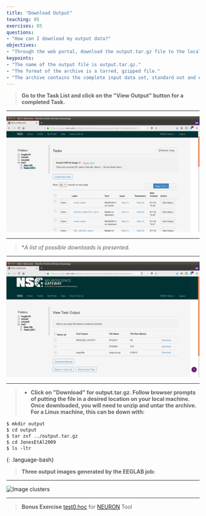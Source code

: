 ```yaml
---
title: "Download Output"
teaching: 05
exercises: 05
questions:
- "How can I download my output data?"
objectives:
- "Through the web portal, download the output.tar.gz file to the local machine."
keypoints:
- "The name of the output file is output.tar.gz."
- "The format of the archive is a tarred, gzipped file."
- "The archive contains the complete input data set, standard out and error, and working directory."
---
```


> **Go to the Task List and click on the "View Output" button for a completed Task.**

***

![Image of Task List](../fig/taskspage.png)

***

> **A list of possible downloads is presented.*

***

![Image of Task List](../fig/taskoutputpage.png)

***
 
> - **Click on "Download" for output.tar.gz.  Follow browser
> prompts of putting the file in a desired location on your local machine.  Once
> downloaded, you will need to unzip and untar the archive.  For a Linux machine,
> this can be down with:**

~~~
$ mkdir output
$ cd output
$ tar zxf ../output.tar.gz
$ cd JonesEtAl2009
$ ls -ltr
~~~
{: .language-bash}

> **Three output images generated by the EEGLAB job:**

***

![Image clusters](../fig/jonels.png)


***

> **Bonus Exercise**
> [test0.hoc](../files/test0.hoc)
> for [NEURON](https://www.neuron.yale.edu/neuron/) Tool

